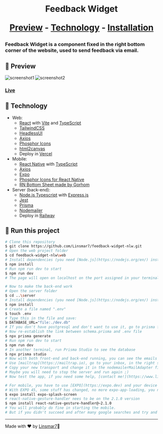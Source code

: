 <h1 align = "center"> Feedback Widget

<p align="center"> 
    <a href="#eyes-preview">Preview</a>          -
    <a href="#rocket-technology">Technology</a>          -
    <a href="#hammer-run-this-project">Installation</a>
</p>

### Feedback Widget is a component fixed in the right bottom corner of the website, used to send feedback via email.

## 👀 Preview

![screenshot1](https://i.imgur.com/J0o6RZN.png)
![screenshot2](https://i.imgur.com/jVCC3KM.png)

### [Live](https://feedback-widget-nlw-ten.vercel.app)

## :rocket: Technology
- Web:
  - [React](https://beta.reactjs.org) with [Vite](https://vitejs.dev) and [TypeScript](https://www.typescriptlang.org/docs/)
  - [TailwindCSS](https://tailwindcss.com/)
  - [HeadlessUI](https://headlessui.dev)
  - [Axios](https://axios-http.com/ptbr/docs/intro)
  - [Phosphor Icons](https://phosphoricons.com)
  - [html2canvas](https://html2canvas.hertzen.com)
  - Deploy in [Vercel](https://vercel.com/)
- Mobile:
  - [React Native](https://reactnative.dev) with [TypeScript](https://www.typescriptlang.org/docs/)
  - [Axios](https://axios-http.com/ptbr/docs/intro)
  - [Expo](https://expo.dev)
  - [Phosphor Icons for React Native](https://www.npmjs.com/package/phosphor-react-native)
  - [RN Bottom Sheet made by Gorhom](https://github.com/gorhom/react-native-bottom-sheet)
- Server (back-end):
  - [Node.js Typescript](https://nodejs.dev/learn/nodejs-with-typescript) with [Express.js](https://expressjs.com/)
  - [Jest](https://jestjs.io/)
  - [Prisma](https://www.prisma.io)
  - [Nodemailer](https://nodemailer.com/about/)
  - Deploy in [Railway](https://railway.app)


## :hammer: Run this project
```bash 
# Clone this repository
$ git clone https://github.com/Linsmar7/feedback-widget-nlw.git
# Open the web project folder
$ cd feedback-widget-nlw\web
# Install dependencies (you need [Node.js](https://nodejs.org/en/) installed)
$ npm install
# Run npm run dev to start
$ npm run dev
# The page will open on localhost on the port assigned in your terminal

# Now to make the back-end work
# Open the server folder
$ cd ..\server
# Install dependencies (you need [Node.js](https://nodejs.org/en/) installed)
$ npm install
# Create a file named ".env"
$ touch .env
# Type this in the file and save:
$ DATABASE_URL="file:./dev.db"
# If you don't have postgresql and don't want to use it, go to prisma folder, then open the file named "schema.prisma" change the provider to "sqlite"
# Now re-establish the link between schema.prisma and .env file
$ npx prisma generate
# Run npm run dev to start
$ npm run dev
# In another terminal, run Prisma Studio to see the database
$ npx prisma studio
# Now with both front-end and back-end running, you can see the emails by changing the transport in the file named "nodemailerMailAdapter.ts" in the adapters folder
# Use [mailtrap](https://mailtrap.io), go to your inbox, in the right side you can choose the Integration in a select input, choose "nodemailer"
# Copy your new transport and change it in the nodemailerMailAdapter file
# Maybe you will need to stop the server and run again ;)
# Now test the app, if you need some help, [contact me!](https://www.linsmarvital.com/)

# For mobile, you have to use [EXPO](https://expo.dev) and your device or an emulator (of course, don't forget the npm install)
# With EXPO 45, some stuff has changed, no more expo-app-loading, you now have to use expo-splash-screen
$ expo install expo-splash-screen
# react-native-gesture-handler nees to be on the 2.1.0 version
$ npm install react-native-gesture-handler@~2.1.0
# You will probably do fine in starting the mobile.
# But if you didn't succeed and after many google searches and try and error you didn't succeed, DON'T BE SHY, [contact me!](https://www.linsmarvital.com/) ;)
```

---
Made with ❤️ by [Linsmar7](https://github.com/Linsmar7)🎇
